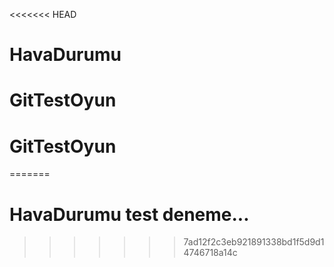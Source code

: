 <<<<<<< HEAD
# HavaDurumu
# GitTestOyun
# GitTestOyun
=======
# HavaDurumu test deneme...
>>>>>>> 7ad12f2c3eb921891338bd1f5d9d14746718a14c
